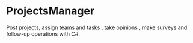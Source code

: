 # ProjectsManager
Post projects, assign teams and tasks , take opinions , make surveys and follow-up operations with C#.  
